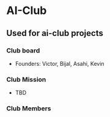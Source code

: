 # AI-Club
## Used for ai-club projects
### Club board
* Founders: Victor, Bijal, Asahi, Kevin
### Club Mission
* TBD
### Club Members
